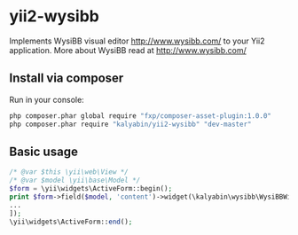 # yii2-wysibb
Implements WysiBB visual editor http://www.wysibb.com/ to your Yii2 application.
More about WysiBB read at http://www.wysibb.com/

## Install via composer

Run in your console:

```bash
php composer.phar global require "fxp/composer-asset-plugin:1.0.0"
php composer.phar require "kalyabin/yii2-wysibb" "dev-master"
```

## Basic usage

```php
/* @var $this \yii\web\View */
/* @var $model \yii\base\Model */
$form = \yii\widgets\ActiveForm::begin();
print $form->field($model, 'content')->widget(\kalyabin\wysibb\WysiBBWidget::className(), [
...
]);
\yii\widgets\ActiveForm::end();
```
